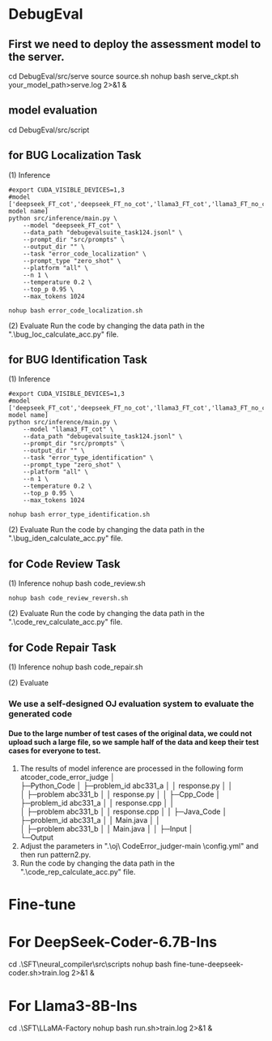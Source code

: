 # DebugEval
## First we need to deploy the assessment model to the server.
cd DebugEval/src/serve
source source.sh
nohup bash serve_ckpt.sh your_model_path>serve.log 2>&1 &
## model evaluation
cd DebugEval/src/script
## for BUG Localization Task
(1) Inference

    #export CUDA_VISIBLE_DEVICES=1,3
    #model ['deepseek_FT_cot','deepseek_FT_no_cot','llama3_FT_cot','llama3_FT_no_cot',other model name]
    python src/inference/main.py \
        --model "deepseek_FT_cot" \
        --data_path "debugevalsuite_task124.jsonl" \
        --prompt_dir "src/prompts" \
        --output_dir "" \
        --task "error_code_localization" \
        --prompt_type "zero_shot" \
        --platform "all" \
        --n 1 \
        --temperature 0.2 \
        --top_p 0.95 \
        --max_tokens 1024

    nohup bash error_code_localization.sh
        
(2) Evaluate
    Run the code by changing the data path in the ".\bug_loc_calculate_acc.py" file.
## for BUG Identification Task
(1) Inference

    #export CUDA_VISIBLE_DEVICES=1,3
    #model ['deepseek_FT_cot','deepseek_FT_no_cot','llama3_FT_cot','llama3_FT_no_cot',other model name]
    python src/inference/main.py \
        --model "llama3_FT_cot" \
        --data_path "debugevalsuite_task124.jsonl" \
        --prompt_dir "src/prompts" \
        --output_dir "" \
        --task "error_type_identification" \
        --prompt_type "zero_shot" \
        --platform "all" \
        --n 1 \
        --temperature 0.2 \
        --top_p 0.95 \
        --max_tokens 1024
        
    nohup bash error_type_identification.sh
(2) Evaluate
    Run the code by changing the data path in the ".\bug_iden_calculate_acc.py" file.
## for Code Review Task
(1) Inference
    nohup bash code_review.sh

    nohup bash code_review_reversh.sh
    
(2) Evaluate
    Run the code by changing the data path in the ".\code_rev_calculate_acc.py" file.
## for Code Repair Task
(1) Inference
    nohup bash code_repair.sh
    
(2) Evaluate
### We use a self-designed OJ evaluation system to evaluate the generated code
#### Due to the large number of test cases of the original data, we could not upload such a large file, so we sample half of the data and keep their test cases for everyone to test. 
1) The results of model inference are processed in the following form
  atcoder_code_error_judge
│  
├─Python_Code
│  ├─problem_id abc331_a
│  │   response.py
│  │      
│  ├─problem abc331_b
│  │   response.py
│  │
├─Cpp_Code
│  ├─problem_id abc331_a
│  │   response.cpp
│  │      
│  ├─problem abc331_b
│  │   response.cpp
│  │
├─Java_Code
│  ├─problem_id abc331_a
│  │   Main.java
│  │      
│  ├─problem abc331_b
│  │   Main.java
│  │
├─Input
│          
└─Output
3) Adjust the parameters in ".\oj\ CodeError_judger-main \config.yml" and then run pattern2.py.
4) Run the code by changing the data path in the ".\code_rep_calculate_acc.py" file.

# Fine-tune
# For DeepSeek-Coder-6.7B-Ins
cd .\SFT\neural_compiler\src\scripts
nohup bash fine-tune-deepseek-coder.sh>train.log 2>&1 &
# For Llama3-8B-Ins
cd .\SFT\LLaMA-Factory
nohup bash run.sh>train.log 2>&1 &
